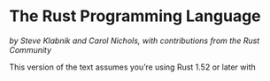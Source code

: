 # The Rust Programming Language

*by Steve Klabnik and Carol Nichols, with contributions from the Rust Community*

This version of the text assumes you’re using Rust 1.52 or later with